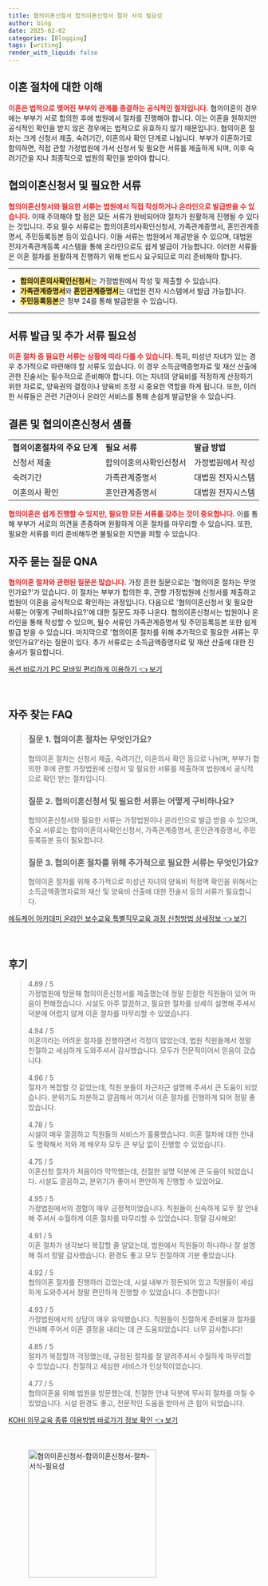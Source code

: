 ```yaml
---
title: 협의이혼신청서 합의이혼신청서 절차 서식 필요성
author: bing
date: 2025-02-02
categories: [Blogging]
tags: [writing]
render_with_liquid: false
---
```



<h2 id='이혼 절차에 대한 이해'>이혼 절차에 대한 이해</h2>

<p><b><span style="color: #ee2323;">이혼은 법적으로 맺어진 부부의 관계를 종결하는 공식적인 절차입니다.</span></b> 협의이혼의 경우에는 부부가 서로 합의한 후에 법원에서 절차를 진행해야 합니다. 이는 이혼을 원하지만 공식적인 확인을 받지 않은 경우에는 법적으로 유효하지 않기 때문입니다. 협의이혼 절차는 크게 신청서 제출, 숙려기간, 이혼의사 확인 단계로 나뉩니다. 부부가 이혼하기로 합의하면, 직접 관할 가정법원에 가서 신청서 및 필요한 서류를 제출하게 되며, 이후 숙려기간을 지나 최종적으로 법원의 확인을 받아야 합니다.</p>

<h2 id='협의이혼신청서 및 필요한 서류'>협의이혼신청서 및 필요한 서류</h2>

<p><b><span style="color: #ee2323;">협의이혼신청서와 필요한 서류는 법원에서 직접 작성하거나 온라인으로 발급받을 수 있습니다.</span></b> 이때 주의해야 할 점은 모든 서류가 완비되어야 절차가 원활하게 진행될 수 있다는 것입니다. 주요 필수 서류로는 합의이혼의사확인신청서, 가족관계증명서, 혼인관계증명서, 주민등록등본 등이 있습니다. 이들 서류는 법원에서 제공받을 수 있으며, 대법원 전자가족관계등록 시스템을 통해 온라인으로도 쉽게 발급이 가능합니다. 이러한 서류들은 이혼 절차를 원활하게 진행하기 위해 반드시 요구되므로 미리 준비해야 합니다.</p>

<hr />

<ul>
    <li><b><span style="background-color: #ffe066;">합의이혼의사확인신청서</span></b>는 가정법원에서 작성 및 제출할 수 있습니다.</li>
    <li><b><span style="background-color: #ffe066;">가족관계증명서</span></b>와 <b><span style="background-color: #ffe066;">혼인관계증명서</span></b>는 대법원 전자 시스템에서 발급 가능합니다.</li>
    <li><b><span style="background-color: #ffe066;">주민등록등본</span></b>은 정부 24를 통해 발급받을 수 있습니다.</li>
</ul>

<hr />

<h2 id='서류 발급 및 추가 서류 필요성'>서류 발급 및 추가 서류 필요성</h2>

<p><b><span style="color: #ee2323;">이혼 절차 중 필요한 서류는 상황에 따라 다를 수 있습니다.</span></b> 특히, 미성년 자녀가 있는 경우 추가적으로 마련해야 할 서류도 있습니다. 이 경우 소득금액증명자료 및 재산 산출에 관한 진술서는 필수적으로 준비해야 합니다. 이는 자녀의 양육비를 적정하게 산정하기 위한 자료로, 양육권의 결정이나 양육비 조정 시 중요한 역할을 하게 됩니다. 또한, 이러한 서류들은 관련 기관이나 온라인 서비스를 통해 손쉽게 발급받을 수 있습니다.</p>

<h2 id='결론 및 협의이혼신청서 샘플'>결론 및 협의이혼신청서 샘플</h2>

<table>
    <tr>
        <td><b>협의이혼절차의 주요 단계</b></td>
        <td><b>필요 서류</b></td>
        <td><b>발급 방법</b></td>
    </tr>
    <tr>
        <td>신청서 제출</td>
        <td>합의이혼의사확인신청서</td>
        <td>가정법원에서 작성</td>
    </tr>
    <tr>
        <td>숙려기간</td>
        <td>가족관계증명서</td>
        <td>대법원 전자시스템</td>
    </tr>
    <tr>
        <td>이혼의사 확인</td>
        <td>혼인관계증명서</td>
        <td>대법원 전자시스템</td>
    </tr>
</table>

<p><b><span style="color: #ee2323;">협의이혼은 쉽게 진행할 수 있지만, 필요한 모든 서류를 갖추는 것이 중요합니다.</span></b> 이를 통해 부부가 서로의 의견을 존중하며 원활하게 이혼 절차를 마무리할 수 있습니다. 또한, 필요한 서류를 미리 준비해두면 불필요한 지연을 피할 수 있습니다.</p>

<h2 id='자주 묻는 질문 QNA'>자주 묻는 질문 QNA</h2>

<p><b><span style="color: #ee2323;">협의이혼 절차와 관련된 질문은 많습니다.</span></b> 가장 흔한 질문으로는 '협의이혼 절차는 무엇인가요?'가 있습니다. 이 절차는 부부가 합의한 후, 관할 가정법원에 신청서를 제출하고 법원이 이혼을 공식적으로 확인하는 과정입니다. 다음으로 '협의이혼신청서 및 필요한 서류는 어떻게 구비하나요?'에 대한 질문도 자주 나온다. 협의이혼신청서는 법원이나 온라인을 통해 작성할 수 있으며, 필수 서류인 가족관계증명서 및 주민등록등본 또한 쉽게 발급 받을 수 있습니다. 마지막으로 '협의이혼 절차를 위해 추가적으로 필요한 서류는 무엇인가요?'라는 질문이 있다. 추가 서류로는 소득금액증명자료 및 재산 산출에 대한 진술서가 필요합니다.</p>


<p><a class="click-button" title="옥션 바로가기 PC 모바일 편리하게 이용하기" href="https://purplelist.github.io/posts/%EC%98%A5%EC%85%98-%EB%B0%94%EB%A1%9C%EA%B0%80%EA%B8%B0-PC-%EB%AA%A8%EB%B0%94%EC%9D%BC-%ED%8E%B8%EB%A6%AC%ED%95%98%EA%B2%8C-%EC%9D%B4%EC%9A%A9%ED%95%98%EA%B8%B0/" rel="dofollow">옥션 바로가기 PC 모바일 편리하게 이용하기 👈 보기</a></p><br>
<h2 id='자주_찾는_FAQ'>자주 찾는 FAQ</h2>
<div itemscope="" itemtype="https://schema.org/FAQPage"> 
<blockquote> 
<div itemscope="" itemprop="mainEntity" itemtype="https://schema.org/Question"> 
<h3 itemprop="name">질문 1. 협의이혼 절차는 무엇인가요?</h3> 
<div itemscope="" itemprop="acceptedAnswer" itemtype="https://schema.org/Answer"> 
<span itemprop="text"> 
<p>협의이혼 절차는 신청서 제출, 숙려기간, 이혼의사 확인 등으로 나뉘며, 부부가 합의한 후에 관할 가정법원에 신청서 및 필요한 서류를 제출하여 법원에서 공식적으로 확인 받는 절차입니다.</p> 
</span> 
</div> 
</div> 

<div itemscope="" itemprop="mainEntity" itemtype="https://schema.org/Question"> 
<h3 itemprop="name">질문 2. 협의이혼신청서 및 필요한 서류는 어떻게 구비하나요?</h3> 
<div itemscope="" itemprop="acceptedAnswer" itemtype="https://schema.org/Answer"> 
<span itemprop="text"> 
<p>협의이혼신청서와 필요한 서류는 가정법원이나 온라인으로 발급 받을 수 있으며, 주요 서류로는 합의이혼의사확인신청서, 가족관계증명서, 혼인관계증명서, 주민등록등본 등이 필요합니다.</p> 
</span> 
</div> 
</div> 

<div itemscope="" itemprop="mainEntity" itemtype="https://schema.org/Question"> 
<h3 itemprop="name">질문 3. 협의이혼 절차를 위해 추가적으로 필요한 서류는 무엇인가요?</h3> 
<div itemscope="" itemprop="acceptedAnswer" itemtype="https://schema.org/Answer"> 
<span itemprop="text"> 
<p>협의이혼 절차를 위해 추가적으로 미성년 자녀의 양육비 적정액 확인을 위해서는 소득금액증명자료와 재산 및 양육비 산출에 대한 진술서 등의 서류가 필요합니다.</p> 
</span> 
</div> 
</div> 

</blockquote> 
</div>
<p><a class="click-button" title="에듀케어 아카데미 온라인 보수교육 특별직무교육 과정 신청방법 상세정보" href="https://purplelist.github.io/posts/%EC%97%90%EB%93%80%EC%BC%80%EC%96%B4-%EC%95%84%EC%B9%B4%EB%8D%B0%EB%AF%B8-%EC%98%A8%EB%9D%BC%EC%9D%B8-%EB%B3%B4%EC%88%98%EA%B5%90%EC%9C%A1-%ED%8A%B9%EB%B3%84%EC%A7%81%EB%AC%B4%EA%B5%90%EC%9C%A1-%EA%B3%BC%EC%A0%95-%EC%8B%A0%EC%B2%AD%EB%B0%A9%EB%B2%95-%EC%83%81%EC%84%B8%EC%A0%95%EB%B3%B4/" rel="dofollow">에듀케어 아카데미 온라인 보수교육 특별직무교육 과정 신청방법 상세정보 👈 보기</a></p><br>
<h2 id='후기'>후기</h2>
<div itemscope itemtype="https://schema.org/Product">
  <blockquote>
  <div itemprop="review" itemscope itemtype="https://schema.org/Review">
      <div itemprop="reviewRating" itemscope itemtype="https://schema.org/Rating"> <span itemprop="ratingValue">4.89</span> / <span itemprop="bestRating">5</span> </div>
      <span itemprop="reviewBody">가정법원에 방문해 협의이혼신청서를 제출했는데 정말 친절한 직원들이 있어 마음이 편해졌습니다. 시설도 아주 깔끔하고, 필요한 절차를 상세히 설명해 주셔서 덕분에 어렵지 않게 이혼 절차를 마무리할 수 있었습니다.</span>
  </div>
  <br>
  <div itemprop="review" itemscope itemtype="https://schema.org/Review">
      <div itemprop="reviewRating" itemscope itemtype="https://schema.org/Rating"> <span itemprop="ratingValue">4.94</span> / <span itemprop="bestRating">5</span> </div>
      <span itemprop="reviewBody">이혼이라는 어려운 절차를 진행하면서 걱정이 많았는데, 법원 직원들께서 정말 친절하고 세심하게 도와주셔서 감사했습니다. 모두가 전문적이어서 믿음이 갔습니다.</span>
  </div>
  <br>
  <div itemprop="review" itemscope itemtype="https://schema.org/Review">
      <div itemprop="reviewRating" itemscope itemtype="https://schema.org/Rating"> <span itemprop="ratingValue">4.96</span> / <span itemprop="bestRating">5</span> </div>
      <span itemprop="reviewBody">절차가 복잡할 것 같았는데, 직원 분들이 차근차근 설명해 주셔서 큰 도움이 되었습니다. 분위기도 차분하고 깔끔해서 여기서 이혼 절차를 진행하게 되어 정말 좋았습니다.</span>
  </div>
  <br>
  <div itemprop="review" itemscope itemtype="https://schema.org/Review">
      <div itemprop="reviewRating" itemscope itemtype="https://schema.org/Rating"> <span itemprop="ratingValue">4.78</span> / <span itemprop="bestRating">5</span> </div>
      <span itemprop="reviewBody">시설이 매우 깔끔하고 직원들의 서비스가 훌륭했습니다. 이혼 절차에 대한 안내도 명확해서 저와 제 배우자 모두 큰 부담 없이 진행할 수 있었습니다.</span>
  </div>
  <br>
  <div itemprop="review" itemscope itemtype="https://schema.org/Review">
      <div itemprop="reviewRating" itemscope itemtype="https://schema.org/Rating"> <span itemprop="ratingValue">4.75</span> / <span itemprop="bestRating">5</span> </div>
      <span itemprop="reviewBody">이혼신청 절차가 처음이라 막막했는데, 친절한 설명 덕분에 큰 도움이 되었습니다. 시설도 깔끔하고, 분위기가 좋아서 편안하게 진행할 수 있었어요.</span>
  </div>
  <br>
  <div itemprop="review" itemscope itemtype="https://schema.org/Review">
      <div itemprop="reviewRating" itemscope itemtype="https://schema.org/Rating"> <span itemprop="ratingValue">4.95</span> / <span itemprop="bestRating">5</span> </div>
      <span itemprop="reviewBody">가정법원에서의 경험이 매우 긍정적이었습니다. 직원들이 신속하게 모두 잘 안내해 주셔서 수월하게 이혼 절차를 마무리할 수 있었습니다. 정말 감사해요!</span>
  </div>
  <br>
  <div itemprop="review" itemscope itemtype="https://schema.org/Review">
      <div itemprop="reviewRating" itemscope itemtype="https://schema.org/Rating"> <span itemprop="ratingValue">4.91</span> / <span itemprop="bestRating">5</span> </div>
      <span itemprop="reviewBody">이혼 절차가 생각보다 복잡할 줄 알았는데, 법원에서 직원들이 하나하나 잘 설명해 줘서 정말 감사했습니다. 환경도 좋고 모두 친절하여 기분 좋았습니다.</span>
  </div>
  <br>
  <div itemprop="review" itemscope itemtype="https://schema.org/Review">
      <div itemprop="reviewRating" itemscope itemtype="https://schema.org/Rating"> <span itemprop="ratingValue">4.92</span> / <span itemprop="bestRating">5</span> </div>
      <span itemprop="reviewBody">협의이혼 절차를 진행하러 갔었는데, 시설 내부가 정돈되어 있고 직원들이 세심하게 도와주셔서 정말 편안하게 진행할 수 있었습니다. 추천합니다!</span>
  </div>
  <br>
  <div itemprop="review" itemscope itemtype="https://schema.org/Review">
      <div itemprop="reviewRating" itemscope itemtype="https://schema.org/Rating"> <span itemprop="ratingValue">4.93</span> / <span itemprop="bestRating">5</span> </div>
      <span itemprop="reviewBody">가정법원에서의 상담이 매우 유익했습니다. 직원들이 친절하게 준비물과 절차를 안내해 주어서 이혼 결정을 내리는 데 큰 도움되었습니다. 너무 감사합니다!</span>
  </div>
  <br>
  <div itemprop="review" itemscope itemtype="https://schema.org/Review">
      <div itemprop="reviewRating" itemscope itemtype="https://schema.org/Rating"> <span itemprop="ratingValue">4.85</span> / <span itemprop="bestRating">5</span> </div>
      <span itemprop="reviewBody">절차가 복잡할까 걱정했는데, 규정된 절차를 잘 알려주셔서 수월하게 마무리할 수 있었습니다. 친절하고 세심한 서비스가 인상적이었습니다.</span>
  </div>
  <br>
  <div itemprop="review" itemscope itemtype="https://schema.org/Review">
      <div itemprop="reviewRating" itemscope itemtype="https://schema.org/Rating"> <span itemprop="ratingValue">4.77</span> / <span itemprop="bestRating">5</span> </div>
      <span itemprop="reviewBody">협의이혼을 위해 법원을 방문했는데, 친절한 안내 덕분에 무사히 절차를 마칠 수 있었습니다. 시설 환경도 좋고, 전문적인 도움을 받아서 큰 힘이 되었습니다.</span>
  </div>
  </blockquote>
</div>
<p><a class="click-button" title="KOHI 의무교육 종류 이용방법 바로가기 정보 확인" href="https://purplelist.github.io/posts/KOHI-%EC%9D%98%EB%AC%B4%EA%B5%90%EC%9C%A1-%EC%A2%85%EB%A5%98-%EC%9D%B4%EC%9A%A9%EB%B0%A9%EB%B2%95-%EB%B0%94%EB%A1%9C%EA%B0%80%EA%B8%B0-%EC%A0%95%EB%B3%B4-%ED%99%95%EC%9D%B8/" rel="dofollow">KOHI 의무교육 종류 이용방법 바로가기 정보 확인 👈 보기</a></p><br>
<figure class="image"><img src="https://purplelist.github.io/assets/img/thumbnail/협의이혼신청서-합의이혼신청서-절차-서식-필요성.webp" alt="협의이혼신청서-합의이혼신청서-절차-서식-필요성" width="256" height="256"></figure>